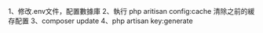 
1、修改.env文件，配置數據庫
2、執行 php aritisan config:cache 清除之前的緩存配置
3、composer  update 
4、php artisan key:generate
